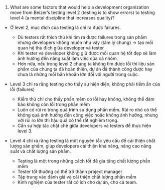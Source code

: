 1. What are some factors that would help a development organization move from Beizer’s testing level 2 (testing is to show errors) to testing level 4 (a mental discipline that increases quality)? 

* Ở level 2, mục đích của testing là chỉ ra được failures.
    * Dù testers rất thích thú khi tìm ra được failures trong sản phẩm nhưng developers không muốn như vậy (tâm lý chung) -> tạo mối quan hệ thù địch giữa developer và tester
    * Khi tester và developer không giữ được mối quan hệ tốt đẹp sẽ làm ảnh hưởng đến năng suất làm việc của cả nhóm.
    * Hơn nữa, nếu trong level 2 chúng ta không tìm được lỗi thì liệu sản phẩm của chúng ta đã hoàn thiện, dự án đã thành công được hay chưa là những mối băn khoăn lớn đối với người trong cuộc.

* Level 3 chỉ ra rằng testing cho thấy sự hiện diện, không phải tiềm ẩn của lỗi (failures)
    * Kiểm thử chỉ cho thấy phần mềm có lỗi hay không, không thể đảm bảo không còn lỗi trong phần mềm
    * Luôn có rủi ro trong quá trình sử dụng phần mềm. Rủi ro nhỏ có thể không quá ảnh hưởng đến công việc hoặc không ảnh hưởng, nhưng với rủi ro lớn thì hậu quả có thể rất nghiêm trọng.
    * Cần sự hợp tác chặt chẽ giữa developers và testers để thực hiện level 3.

* Level 4 chỉ ra rằng testing là một nguyên tắc yêu cầu để cải thiện chất lượng sản phẩm, giúp developers cải thiện khả năng, nâng cao năng suất và chất lượng sản phẩm.
    * Testing là một trong những cách tốt để gia tăng chất lượng phần mềm
    * Tester tốt thường có thể trở thành project manager
    * Tập trung vào đánh giá và cải thiện chất lượng phần mềm
    * Kinh nghiệm của tester rất có ích cho dự án, cho cả team.

